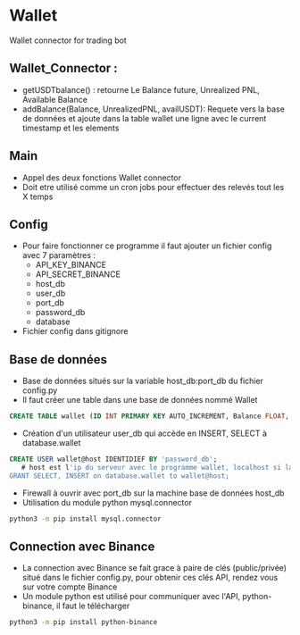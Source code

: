 # Wallet
Wallet connector for trading bot


## Wallet_Connector :
  - getUSDTbalance() : retourne Le Balance future, Unrealized PNL, Available Balance
  - addBalance(Balance, UnrealizedPNL, availUSDT): Requete vers la base de données et ajoute dans la table wallet une ligne avec le current timestamp et les elements
 
 
 ## Main 
  - Appel des deux fonctions Wallet connector
  - Doit etre utilisé comme un cron jobs pour effectuer des relevés tout les X temps


## Config
  - Pour faire fonctionner ce programme il faut ajouter un fichier config avec 7 paramètres :
      - API_KEY_BINANCE
      - API_SECRET_BINANCE
      - host_db
      - user_db
      - port_db
      - password_db
      - database
  - Fichier config dans gitignore

## Base de données
  - Base de données situés sur la variable host_db:port_db du fichier config.py
  - Il faut créer une table dans une base de données nommé Wallet
```SQL
CREATE TABLE wallet (ID INT PRIMARY KEY AUTO_INCREMENT, Balance FLOAT, Unrealized_PNL FLOAT, availableUSDT FLOAT, timestamp TIMESTAMP DEFAULT CURRENT_TIMESTAMP);
```
  - Création d'un utilisateur user_db qui accède en INSERT, SELECT à database.wallet 
```SQL
CREATE USER wallet@host IDENTIDIEF BY 'password_db';
   # host est l'ip du serveur avec le programme wallet, localhost si la base de données est situé en local
GRANT SELECT, INSERT on database.wallet to wallet@host;
```
  - Firewall à ouvrir avec port_db sur la machine base de données host_db
  - Utilisation du module python mysql.connector
```BASH
python3 -m pip install mysql.connector
```

## Connection avec Binance
  - La connection avec Binance se fait grace à paire de clés (public/privée) situé dans le fichier config.py, pour obtenir ces clés API, rendez vous sur votre compte Binance
  - Un module python est utilisé pour communiquer avec l'API, python-binance, il faut le télécharger
```BASH
python3 -m pip install python-binance
```
